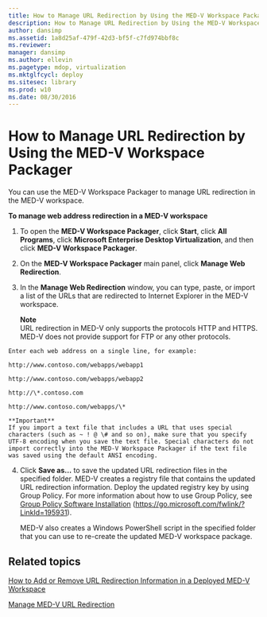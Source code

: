 ```yaml
---
title: How to Manage URL Redirection by Using the MED-V Workspace Packager
description: How to Manage URL Redirection by Using the MED-V Workspace Packager
author: dansimp
ms.assetid: 1a8d25af-479f-42d3-bf5f-c7fd974bbf8c
ms.reviewer: 
manager: dansimp
ms.author: ellevin
ms.pagetype: mdop, virtualization
ms.mktglfcycl: deploy
ms.sitesec: library
ms.prod: w10
ms.date: 08/30/2016
---
```



# How to Manage URL Redirection by Using the MED-V Workspace Packager


You can use the MED-V Workspace Packager to manage URL redirection in the MED-V workspace.

**To manage web address redirection in a MED-V workspace**

1.  To open the **MED-V Workspace Packager**, click **Start**, click **All Programs**, click **Microsoft Enterprise Desktop Virtualization**, and then click **MED-V Workspace Packager**.

2.  On the **MED-V Workspace Packager** main panel, click **Manage Web Redirection**.

3.  In the **Manage Web Redirection** window, you can type, paste, or import a list of the URLs that are redirected to Internet Explorer in the MED-V workspace.

    **Note**  
    URL redirection in MED-V only supports the protocols HTTP and HTTPS. MED-V does not provide support for FTP or any other protocols.



~~~
Enter each web address on a single line, for example:

http://www.contoso.com/webapps/webapp1

http://www.contoso.com/webapps/webapp2

http://\*.contoso.com

http://www.contoso.com/webapps/\*

**Important**  
If you import a text file that includes a URL that uses special characters (such as ~ ! @ \# and so on), make sure that you specify UTF-8 encoding when you save the text file. Special characters do not import correctly into the MED-V Workspace Packager if the text file was saved using the default ANSI encoding.
~~~



4. Click **Save as…** to save the updated URL redirection files in the specified folder. MED-V creates a registry file that contains the updated URL redirection information. Deploy the updated registry key by using Group Policy. For more information about how to use Group Policy, see [Group Policy Software Installation](https://go.microsoft.com/fwlink/?LinkId=195931) (https://go.microsoft.com/fwlink/?LinkId=195931).

   MED-V also creates a Windows PowerShell script in the specified folder that you can use to re-create the updated MED-V workspace package.

## Related topics


[How to Add or Remove URL Redirection Information in a Deployed MED-V Workspace](how-to-add-or-remove-url-redirection-information-in-a-deployed-med-v-workspace.md)

[Manage MED-V URL Redirection](manage-med-v-url-redirection.md)









